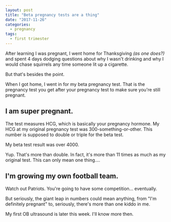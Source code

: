 ```yaml
---
layout: post
title: "Beta pregnancy tests are a thing"
date: "2017-11-26"
categories:
  - pregnancy
tags:
  - first trimester
---
```


After learning I was pregnant, I went home for Thanksgiving _(as one does?)_ and spent 4 days dodging questions about why I wasn't drinking and why I would chase squirrels any time someone lit up a cigarette.

But that's besides the point.

When I got home, I went in for my beta pregnancy test. That is the pregnancy test you get after your pregnancy test to make sure you're still pregnant.

## I am super pregnant.

The test measures HCG, which is basically your pregnancy hormone. My HCG at my original pregnancy test was 300-something-or-other. This number is supposed to double or triple for the beta test.

My beta test result was over 4000.

Yup. That's more than double. In fact, it's more than 11 times as much as my original test. This can only mean one thing....

## I'm growing my own football team.

Watch out Patriots. You're going to have some competition... eventually.

But seriously, the giant leap in numbers could mean anything, from "I'm definitely pregnant" to, seriously, there's more than one kiddo in me.

My first OB ultrasound is later this week. I'll know more then.
